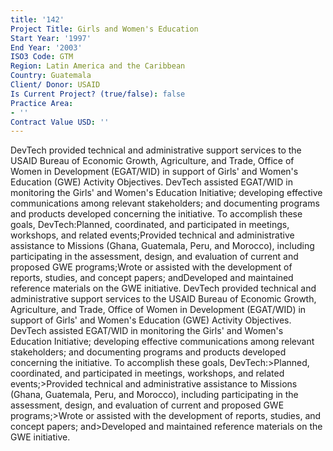 ```yaml
---
title: '142'
Project Title: Girls and Women's Education
Start Year: '1997'
End Year: '2003'
ISO3 Code: GTM
Region: Latin America and the Caribbean
Country: Guatemala
Client/ Donor: USAID
Is Current Project? (true/false): false
Practice Area:
- ''
Contract Value USD: ''
---
```


DevTech provided technical and administrative support services to the USAID Bureau of Economic Growth, Agriculture, and Trade, Office of Women in Development (EGAT/WID) in support of Girls' and Women's Education (GWE) Activity Objectives. DevTech assisted EGAT/WID in monitoring the Girls' and Women's Education Initiative; developing effective communications among relevant stakeholders; and documenting programs and products developed concerning the initiative. To accomplish these goals, DevTech:Planned, coordinated, and participated in meetings, workshops, and related events;Provided technical and administrative assistance to Missions (Ghana, Guatemala, Peru, and Morocco), including participating in the assessment, design, and evaluation of current and proposed GWE programs;Wrote or assisted with the development of reports, studies, and concept papers; andDeveloped and maintained reference materials on the GWE initiative. DevTech provided technical and administrative support services to the USAID Bureau of Economic Growth, Agriculture, and Trade, Office of Women in Development (EGAT/WID) in support of Girls' and Women's Education (GWE) Activity Objectives. DevTech assisted EGAT/WID in monitoring the Girls' and Women's Education Initiative; developing effective communications among relevant stakeholders; and documenting programs and products developed concerning the initiative. To accomplish these goals, DevTech:>Planned, coordinated, and participated in meetings, workshops, and related events;>Provided technical and administrative assistance to Missions (Ghana, Guatemala, Peru, and Morocco), including participating in the assessment, design, and evaluation of current and proposed GWE programs;>Wrote or assisted with the development of reports, studies, and concept papers; and>Developed and maintained reference materials on the GWE initiative.